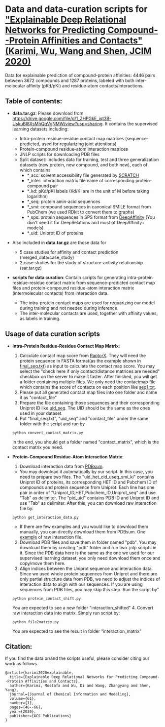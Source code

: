 # Data and data-curation scripts for ["Explainable Deep Relational Networks for Predicting Compound--Protein Affinities and Contacts" (Karimi, Wu, Wang and Shen, JCIM 2020)](https://pubs.acs.org/doi/abs/10.1021/acs.jcim.0c00866)

Data for explainable prediction of compound-protein affinities: 4446 pairs between 3672 compounds and 1287 proteins, labeled with both inter-molecular affinity (pKd/pKi) and residue-atom contacts/interactions.  

## Table of contents:
* **data.tar.gz**: Please download from https://drive.google.com/file/d/1_ZHPGkE_iqt3B-UskuBI8XsMhQqVgNMW/view?usp=sharing. It contains the supervised learning datasets including:
  * Intra-protein residue-residue contact map matrices (sequence-predicted, used for regularizing joint attentions)
  * Protein-compound residue-atom interaction matrices
  * JNLP scripts for downloading PDB files
  * Split dataset: Includes data for training, test and three generalization datasets (new protein, new compound, and both new), each of which contains 
    * *_acc: solvent accessibility file generated by [SCRATCH](http://scratch.proteomics.ics.uci.edu/)
    * *_inter: interaction matrix file name of corresponding protein-compound pair
    * *_kd: pKd/pKi labels (Kd/Ki are in the unit of M before taking logarithm) 
    * *_seq: protein amin-acid sequences
    * *_smi: compound sequences in canonical SMILE format from PubChem (we used RDkit to convert them to graphs)
    * *_sps: protein sequences in SPS format from [DeepAffinity](https://github.com/Shen-Lab/DeepAffinity) (You don't need it for DeepRelations and most of DeepAffinity+ models)
    * *_uid: Uniprot ID of proteins 
    
* Also included in **data.tar.gz** are those data for 
   * 5 case studies for affinity and contact prediction (merged_data/case_study)
   * 2 case studies for the study of structure-activity relationship (sar.tar.gz)
    
* **scripts for data curation**: Contain scripts for generating intra-protein residue-residue contact matrix from sequence-predicted contact map files and protein-compound residue-atom interaction matrix (intermolecular contacts) from interaction data.  
   * The intra-protein contact maps are used for reguarizing our model during training and not needed during inference.  
   * The inter-molecular contacts are used, together with affinity values, as labels in training.  

## Usage of data curation scripts
* **Intra-Protein Residue-Residue Contact Map Matrix**:
  1. Calculate contact map score from [RaptorX](http://raptorx.uchicago.edu/ContactMap/). They will need the protein sequence in FASTA format(as the example shown in [final_seq.txt](./final_seq.txt)) as input to calculate the contact map score. You may select the "check here if only contact/distance matrices are needed" checkbox on the server to make it faster. After finished, you will get a folder containing multiple files. We only need the contactmap file which contains the score of contacts on each position like [seq1.txt](./seq1.txt).
  2. Please put all generated contact map files into one folder and name it as "contact_file"
  3. Prepare the file containing those sequences and their corresponding Uniprot ID like [uid_seq](./uid_seq). The UID should be the same as the ones used in your dataset.
  4. Put "final_seq.txt", "uid_seq" and "contact_file" under the same folder with the script and run by
  ```
  python convert_contact_matrix.py
  ```
  In the end, you should get a folder named "contact_matrix", which is the contact matrix you need.  

* **Protein-Compound Residue-Atom Interaction Matrix**:
  1. Download interaction data from [PDBsum](http://www.ebi.ac.uk/thornton-srv/databases/cgi-bin/pdbsum/GetPage.pl?pdbcode=index.html). 
   * You may download it automatically by our script. In this case, you need to prepare two files. The "uid_het_cid_useq_smi_ki" contains Uniprot ID of proteins, its corresponding HET ID and Pubchem ID of compounds and protein sequence from Uniprot. Each line has one pair in order of "Uniprot_ID,HET,Pubchem_ID,Uniprot_seq" and use "Tab" as delimiter. The "pid_uid" contains PDB ID and Uniprot ID and use "Tab" as delimiter. After this, you can download raw interaction file by:
    ```
    python get_interaction_data.py
    ```
   * If there are few examples and you would like to download them manually, you can directly download them from PDBsum. One [example](http://www.ebi.ac.uk/thornton-srv/databases/cgi-bin/pdbsum/GetLigInt.pl?pdb=1kfv&ligtype=01&ligno=01) of raw interaction file.
  2. Download PDB files and save them in folder named "pdb". You may download them by creating "pdb" folder and run two .jnlp scripts in it. Since the PDB data here is the same as the one we used for our supervised learning dataset, you only need download them once and copy/move them here.
  3. Align indices between the Uniprot sequence and interaction data. Since we used whole protein sequences from Uniprot and there are only partial structure data from PDB, we need to adjust the indices of interaction data to align with our sequences. If you are using sequences from PDB files, you may skip this step. Run the script by"
   ```
   python protein_contact_shift.py
   ```
  You are expected to see a new folder "interaction_shifted"
  4. Convert raw interaction data into matrix. Simply run script by:
   ```
   python file2matrix.py
   ```
  You are expected to see the result in folder "interaction_matrix"
  
  
## Citation:
If you find the data or/and the scripts useful, please consider citing our work as follows 

```
@article{karimi2020explainable,
  title={Explainable Deep Relational Networks for Predicting Compound--Protein Affinities and Contacts},
  author={Karimi, Mostafa and Wu, Di and Wang, Zhangyang and Shen, Yang},
  journal={Journal of Chemical Information and Modeling},
  volume={61},
  number={1},
  pages={46--66},
  year={2020},
  publisher={ACS Publications}
}
```
